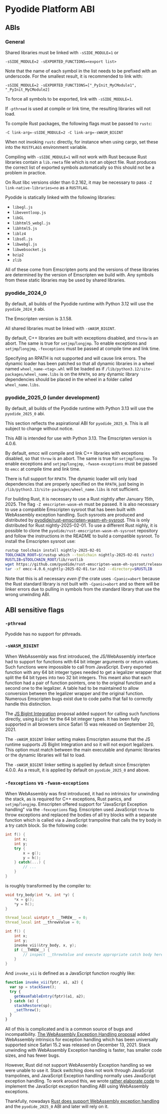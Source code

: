 # Pyodide Platform ABI

## ABIs

### General

Shared libraries must be linked with `-sSIDE_MODULE=1` or

```
-sSIDE_MODULE=2 -sEXPORTED_FUNCTIONS=<export list>
```

Note that the name of each symbol in the list needs to be prefixed with an
underscode. For the smallest result, it is recommended to link with:

```
-sSIDE_MODULE=2 -sEXPORTED_FUNCTIONS=["_PyInit_MyCModule1", "_PyInit_MyCModule2]
```

To force all symbols to be exported, link with `-sSIDE_MODULE=1`.

If `-pthread` is used at compile or link time, the resulting libraries will not
load.

To compile Rust packages, the following flags must be passed to `rustc`:

```
-C link-arg=-sSIDE_MODULE=2 -C link-arg=-sWASM_BIGINT
```

When not invoking `rustc` directly, for instance when using cargo, set these
into the `RUSTFLAGS` environment variable.

Compiling with `-sSIDE_MODULE=1` will not work with Rust because Rust libraries
contain a `lib.rmeta` file which is not an object file. Rust produces the
correct list of exported symbols automatically so this should not be a problem
in practice.

On Rust libc versions older than 0.2.162, it may be necessary to pass
`-Z link-native-libraries=no` as a `RUSTFLAG`.

Pyodide is statically linked with the following libraries:

- `libegl.js`
- `libeventloop.js`
- `libGL`
- `libhtml5_webgl.js`
- `libhtml5.js`
- `liblz4`
- `libsdl.js`
- `libwebgl.js`
- `libwebsocket.js`
- `bzip2`
- `zlib`

All of these come from Emscripten ports and the versions of these libraries are
determined by the version of Emscripten we build with. Any symbols from these
static libraries may be used by shared libraries.

### pyodide_2024_0

By default, all builds of the Pyodide runtime with Python 3.12 will use the
`pyodide_2024_0` abi.

The Emscripten version is 3.1.58.

All shared libraries must be linked with `-sWASM_BIGINT`.

By default, C++ libraries are built with exceptions disabled, and `throw` is an
abort. The same is true for `setjmp`/`longjmp`. To enable exceptions and
`setjmp`/`longjmp`, `-fexceptions` must be passed at compile time and link time.

Specifying an RPATH is not supported and will cause link errors. The dynamic
loader has been patched so that all dynamic libraries in a wheel named
`wheel_name-<tag>.whl` will be loaded as if
`/lib/python3.12/site-packages/wheel_name.libs` is on the `RPATH`, so any
dynamic library dependencies should be placed in the wheel in a folder called
`wheel_name.libs`.

### pyodide_2025_0 (under development)

By default, all builds of the Pyodide runtime with Python 3.13 will use the
`pyodide_2025_0` abi.

This section reflects the aspirational ABI for `pyodide_2025_0`. This is all
subject to change without notice.

This ABI is intended for use with Python 3.13. The Emscripten version is 4.0.6.

By default, emcc will compile and link C++ libraries with exceptions disabled,
so that `throw` is an abort. The same is true for `setjmp`/`longjmp`. To enable
exceptions and `setjmp`/`longjmp`, `-fwasm-exceptions` must be passed to `emcc`
at compile time and link time.

There is full support for `RPATH`. The dynamic loader will only load
dependencies that are properly specified on the `RPATH`, just being in
`/lib/python3.13/site-packages/wheel_name.libs` is not sufficient.

For building Rust, it is necessary to use a Rust nightly after January 15th, 2025.
The flag `-Z emscripten-wasm-eh` must be passed. It is also necessary to use a
compatible Emscripten sysroot that has been built with WebAssembly exception handling.
Such sysroots are produced and distributed by
[pyodide/rust-emscripten-wasm-eh-sysroot](https://github.com/pyodide/rust-emscripten-wasm-eh-sysroot).
This is only distributed for Rust nightly-2025-02-01. To use a different Rust
nighly, it is possible to clone the `pyodide/rust-emscripten-wasm-eh-sysroot`
repository and follow the instructions in the README to build a compatible
sysroot. To install the Emscripten sysroot use:

```sh
rustup toolchain install nightly-2025-02-01
TOOLCHAIN_ROOT=$(rustup which --toolchain nightly-2025-02-01 rustc)
RUSTLIB=$TOOLCHAIN_ROOT/lib/rustlib
wget https://github.com/pyodide/rust-emscripten-wasm-eh-sysroot/releases/download/emcc-4.0.6_nightly-2025-02-01/emcc-4.0.6_nightly-2025-02-01.tar.bz2
tar -xf emcc-4.0.6_nightly-2025-02-01.tar.bz2 --directory=$RUSTLIB
```

Note that this is all necessary _even if_ the crate uses `-Cpanic=abort` because
the Rust standard library is not built with `-Cpanic=abort` and so there will be
linker errors due to pulling in symbols from the standard library that use the
wrong unwinding ABI.

## ABI sensitive flags

### `-pthread`

Pyodide has no support for pthreads.

### `-sWASM_BIGINT`

When WebAssembly was first introduced, the JS/WebAssembly interface had to
support for functions with 64 bit integer arguments or return values. Such
functions were impossible to call from JavaScript. Every exported function with
any 64 bit integer types needed to get a legalizer wrapper that split the 64 bit
types into two 32 bit integers. This meant also that each function had a pair of
function pointers, one to the original function and a second one to the
legalizer. A table had to be maintained to allow conversion between the
legalizer wrapper and the original function. Numerous Emscripten bugs exist due
to code paths that fail to correctly handle this distinction.

The [JS BigInt Integration](https://github.com/WebAssembly/JS-BigInt-integration)
proposal added support for calling such functions directly, using `BigInt` for
the 64 bit integer types. It has been fully supported in all browsers since
Safari 15 was released on September 20, 2021.

The `-sWASM_BIGINT` linker setting makes Emscripten assume that the JS runtime
supports JS BigInt Integration and so it will not export legalizers. This option
must match between the main executable and dynamic libraries or the dynamic
libraries will fail to load.

The `-sWASM_BIGINT` linker setting is applied by default since Emscripten 4.0.0.
As a result, it is applied by default on `pyodide_2025_0` and above.

### `-fexceptions` vs `-fwasm-exceptions`

When WebAssembly was first introduced, it had no intrinsics for unwinding the
stack, as is required for C++ exceptions, Rust panics, and `setjmp`/`longjmp`.
Emscripten offered support for "JavaScript Exception handling" via the
`-fexceptions` flag. Emscripten used JavaScript `throw` to throw exceptions and
replaced the bodies of all try blocks with a separate function which is called
via a JavaScript trampoline that calls the try body in a try catch block. So the
following code:

```C++
int f() {
    int x;
    int y;
    try {
        x = g();
        y = h();
    } catch(...) {
        // ...
    }
}
```

is roughly transformed by the compiler to:

```C++
void try_body(int *x, int *y) {
    *x = g();
    *y = h();
}

thread_local uintptr_t __THREW__ = 0;
thread_local int __threwValue = 0;

int f() {
    int x;
    int y;
    invoke_vii(&try_body, x, y);
    if (__THREW__) {
        // inspect __threwValue and execute appropriate catch body here
    }
}
```

And `invoke_vii` is defined as a JavaScript function roughly like:

```js
function invoke_vii(fptr, a1, a2) {
  var sp = stackSave();
  try {
    getWasmTableEntry(fptr)(a1, a2);
  } catch (e) {
    stackRestore(sp);
    _setThrew();
  }
}
```

All of this is complicated and is a common source of bugs and incompatibility.
[The WebAssembly Exception Handling proposal](https://github.com/WebAssembly/exception-handling/)
added WebAssembly intrinsics for exception handling which has been universally
supported since Safari 15.2 was released on December 13, 2021. Stack unwinding
with WebAssembly Exception handling is faster, has smaller code sizes, and has
fewer bugs.

However, Rust did not support WebAssembly Exception handling so we were unable
to use it. Stack switching does not work through JavaScript trampolines, and
JavaScript Exception handling normally uses JavaScript exception handling. To
work around this, we wrote
[rather elaborate code](https://github.com/pyodide/pyodide/blob/0.27.4/src/core/stack_switching/create_invokes.mjs)
to implement the JavaScript exception handling ABI using WebAssembly exceptions.

Thankfully, nowadays
[Rust does support WebAssembly exception handling](https://github.com/rust-lang/compiler-team/issues/801)
and the `pyodide_2025_0` ABI and later will rely on it.
